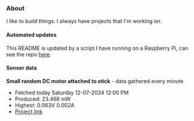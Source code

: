 ### About
I like to build things. I always have projects that I'm working on.

#### Automated updates
This README is updated by a script I have running on a Raspberry Pi, can see the repo [here](https://github.com/jdc-cunningham/raspi-git-repo-updater).

#### Sensor data


**Small random DC motor attached to stick** - data gathered every minute
- Fetched today Saturday 12-07-2024 12:00 PM
- Produced: 23.468 mW
- Highest: 0.063V 0.002A
- [Project link](https://github.com/jdc-cunningham/turbine-raspi)
